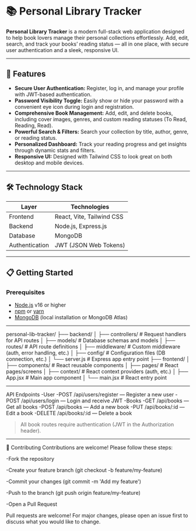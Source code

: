 # 📚 Personal Library Tracker

**Personal Library Tracker** is a modern full-stack web application designed to help book lovers manage their personal collections effortlessly. Add, edit, search, and track your books’ reading status — all in one place, with secure user authentication and a sleek, responsive UI.

---

## 🚀 Features

- **Secure User Authentication:** Register, log in, and manage your profile with JWT-based authentication.  
- **Password Visibility Toggle:** Easily show or hide your password with a convenient eye icon during login and registration.  
- **Comprehensive Book Management:** Add, edit, and delete books, including cover images, genres, and custom reading statuses (To Read, Reading, Read).  
- **Powerful Search & Filters:** Search your collection by title, author, genre, or reading status.  
- **Personalized Dashboard:** Track your reading progress and get insights through dynamic stats and filters.  
- **Responsive UI:** Designed with Tailwind CSS to look great on both desktop and mobile devices.  

---

## 🛠 Technology Stack

| Layer       | Technologies                    |
|-------------|--------------------------------|
| Frontend    | React, Vite, Tailwind CSS      |
| Backend     | Node.js, Express.js            |
| Database    | MongoDB                        |
| Authentication | JWT (JSON Web Tokens)       |

---

## 📋 Getting Started

### Prerequisites

- [Node.js](https://nodejs.org/en/) v16 or higher  
- [npm](https://www.npmjs.com/) or [yarn](https://yarnpkg.com/)  
- [MongoDB](https://www.mongodb.com/) (local installation or MongoDB Atlas)

---
personal-lib-tracker/
├── backend/
│   ├── controllers/       # Request handlers for API routes
│   ├── models/            # Database schemas and models
│   ├── routes/            # API route definitions
│   ├── middleware/        # Custom middleware (auth, error handling, etc.)
│   ├── config/            # Configuration files (DB connection, etc.)
│   └── server.js          # Express app entry point
├── frontend/
│   ├── components/        # React reusable components
│   ├── pages/             # React pages/screens
│   ├── context/           # React context providers (auth, etc.)
│   ├── App.jsx            # Main app component
│   └── main.jsx           # React entry point

---
API Endpoints
-User
-POST /api/users/register — Register a new user
-POST /api/users/login — Login and receive JWT
-Books
-GET /api/books — Get all books
-POST /api/books — Add a new book
-PUT /api/books/:id — Edit a book
-DELETE /api/books/:id — Delete a book
> All book routes require authentication (JWT in the Authorization header).

---
🤝 Contributing
Contributions are welcome! Please follow these steps:

-Fork the repository

-Create your feature branch (git checkout -b feature/my-feature)

-Commit your changes (git commit -m 'Add my feature')

-Push to the branch (git push origin feature/my-feature)

-Open a Pull Request

Pull requests are welcome! For major changes, please open an issue first to discuss what you would like to change.
